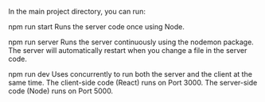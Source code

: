 In the main project directory, you can run:

npm run start
Runs the server code once using Node.

npm run server
Runs the server continuously using the nodemon package. The server will automatically restart when you change a file in the server code.

npm run dev
Uses concurrently to run both the server and the client at the same time. The client-side code (React) runs on Port 3000. The server-side code (Node) runs on Port 5000.
